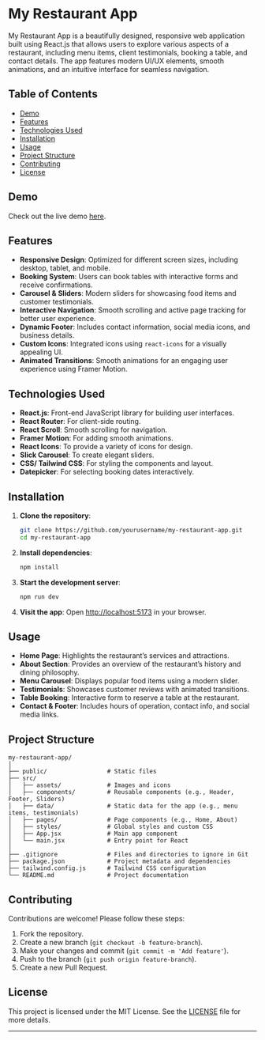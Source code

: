 
# My Restaurant App

My Restaurant App is a beautifully designed, responsive web application built using React.js that allows users to explore various aspects of a restaurant, including menu items, client testimonials, booking a table, and contact details. The app features modern UI/UX elements, smooth animations, and an intuitive interface for seamless navigation.

## Table of Contents

- [Demo](#demo)
- [Features](#features)
- [Technologies Used](#technologies-used)
- [Installation](#installation)
- [Usage](#usage)
- [Project Structure](#project-structure)
- [Contributing](#contributing)
- [License](#license)

## Demo

Check out the live demo [here](#).

## Features

- **Responsive Design**: Optimized for different screen sizes, including desktop, tablet, and mobile.
- **Booking System**: Users can book tables with interactive forms and receive confirmations.
- **Carousel & Sliders**: Modern sliders for showcasing food items and customer testimonials.
- **Interactive Navigation**: Smooth scrolling and active page tracking for better user experience.
- **Dynamic Footer**: Includes contact information, social media icons, and business details.
- **Custom Icons**: Integrated icons using `react-icons` for a visually appealing UI.
- **Animated Transitions**: Smooth animations for an engaging user experience using Framer Motion.

## Technologies Used

- **React.js**: Front-end JavaScript library for building user interfaces.
- **React Router**: For client-side routing.
- **React Scroll**: Smooth scrolling for navigation.
- **Framer Motion**: For adding smooth animations.
- **React Icons**: To provide a variety of icons for design.
- **Slick Carousel**: To create elegant sliders.
- **CSS/ Tailwind CSS**: For styling the components and layout.
- **Datepicker**: For selecting booking dates interactively.

## Installation

1. **Clone the repository**:
   ```bash
   git clone https://github.com/yourusername/my-restaurant-app.git
   cd my-restaurant-app
   ```

2. **Install dependencies**:
   ```bash
   npm install
   ```

3. **Start the development server**:
   ```bash
   npm run dev
   ```

4. **Visit the app**:
   Open [http://localhost:5173](http://localhost:5173) in your browser.

## Usage

- **Home Page**: Highlights the restaurant’s services and attractions.
- **About Section**: Provides an overview of the restaurant’s history and dining philosophy.
- **Menu Carousel**: Displays popular food items using a modern slider.
- **Testimonials**: Showcases customer reviews with animated transitions.
- **Table Booking**: Interactive form to reserve a table at the restaurant.
- **Contact & Footer**: Includes hours of operation, contact info, and social media links.

## Project Structure

```
my-restaurant-app/
│
├── public/                 # Static files
├── src/
│   ├── assets/             # Images and icons
│   ├── components/         # Reusable components (e.g., Header, Footer, Sliders)
│   ├── data/               # Static data for the app (e.g., menu items, testimonials)
│   ├── pages/              # Page components (e.g., Home, About)
│   ├── styles/             # Global styles and custom CSS
│   ├── App.jsx             # Main app component
│   └── main.jsx            # Entry point for React
│
├── .gitignore              # Files and directories to ignore in Git
├── package.json            # Project metadata and dependencies
├── tailwind.config.js      # Tailwind CSS configuration
└── README.md               # Project documentation
```

## Contributing

Contributions are welcome! Please follow these steps:

1. Fork the repository.
2. Create a new branch (`git checkout -b feature-branch`).
3. Make your changes and commit (`git commit -m 'Add feature'`).
4. Push to the branch (`git push origin feature-branch`).
5. Create a new Pull Request.

## License

This project is licensed under the MIT License. See the [LICENSE](LICENSE) file for more details.

---

